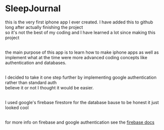 # SleepJournal

this is the very first iphone app I ever created.
I have added this to github long after actually finishing the project<br>
so it's not the best of my coding and I have learned a lot since making this project<br><br>


the main purpose of this app is to learn how to make iphone apps as well as implement what at the time were
more advanced coding concepts like authentication and databases.<br><br>

I decided to take it one step further by implementing google authentication rather than standard auth<br>
believe it or not I thought it would be easier.<br><Br>

I used google's firebase firestore for the database bause to be honest it just looked cool<br><br>

for more info on firebase and google authentication see the [firebase docs](https://firebase.google.com/docs)
